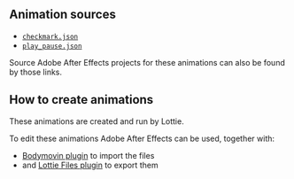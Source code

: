 ## Animation sources

* [`checkmark.json`](https://lottiefiles.com/112787-check-mark)
* [`play_pause.json`](https://lottiefiles.com/112788-play-pause)

Source Adobe After Effects projects for these animations can also be found by those links.

## How to create animations

These animations are created and run by Lottie.

To edit these animations Adobe After Effects can be used, together with:

* [Bodymovin plugin](https://github.com/airbnb/lottie-web#plugin-installation) to import
the files
* and [Lottie Files plugin](https://lottiefiles.com/plugins/after-effects) to export them
